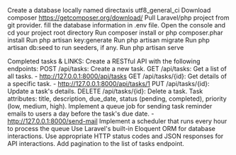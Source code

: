 Create a database locally named directaxis utf8_general_ci
Download composer https://getcomposer.org/download/
Pull Laravel/php project from git provider.
fill the database information in .env file.
Open the console and cd your project root directory
Run composer install or php composer.phar install
Run php artisan key:generate
Run php artisan migrate
Run php artisan db:seed to run seeders, if any.
Run php artisan serve

Completed tasks & LINKS:
Create a RESTful API with the following endpoints:
POST /api/tasks: Create a new task.
GET /api/tasks: Get a list of all tasks. - http://127.0.0.1:8000/api/tasks
GET /api/tasks/{id}: Get details of a specific task. - http://127.0.0.1:8000/api/tasks/1
PUT /api/tasks/{id}: Update a task's details. 
DELETE /api/tasks/{id}: Delete a task.
Task attributes: title, description, due_date, status (pending, completed), priority (low, medium, high).
Implement a queue job for sending task reminder emails to users a day before the task's due date. - http://127.0.0.1:8000/send-mail
Implement a scheduler that runs every hour to process the queue 
Use Laravel's built-in Eloquent ORM for database interactions.
Use appropriate HTTP status codes and JSON responses for API interactions.
Add pagination to the list of tasks endpoint.
